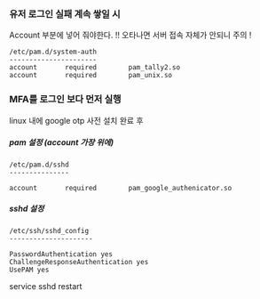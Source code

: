 ### 유저 로그인 실패 계속 쌓일 시


Account 부분에 넣어 줘야한다. !! 오타나면 서버 접속 자체가 안되니 주의 !

```
/etc/pam.d/system-auth
----------------------
account       required        pam_tally2.so
account       required        pam_unix.so
```

### MFA를 로그인 보다 먼저 실행

linux 내에 google otp 사전 설치 완료 후

##### pam 설정 (account 가장 위에)

```
/etc/pam.d/sshd
---------------

account       required        pam_google_authenicator.so
```
##### sshd 설정

```
/etc/ssh/sshd_config
---------------------

PasswordAuthentication yes
ChallengeResponseAuthentication yes
UsePAM yes
```

service sshd restart 


